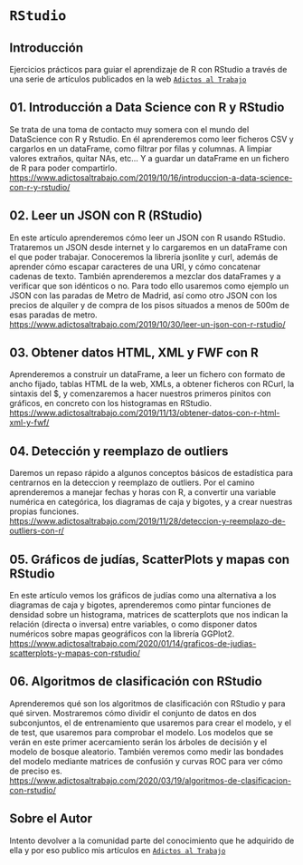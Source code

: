 # `RStudio` 

## Introducción
Ejercicios prácticos para guiar el aprendizaje de R con RStudio a través de una serie de artículos publicados en la web [`Adictos al Trabajo`](https://www.adictosaltrabajo.com/author/juan-antonio-jimenez-torres/)

## 01. Introducción a Data Science con R y RStudio
Se trata de una toma de contacto muy somera con el mundo del DataScience con R y Rstudio. En él aprenderemos como leer ficheros CSV y cargarlos en un dataFrame, como filtrar por filas y columnas. A limpiar valores extraños, quitar NAs, etc… Y a guardar un dataFrame en un fichero de R para poder compartirlo.  
https://www.adictosaltrabajo.com/2019/10/16/introduccion-a-data-science-con-r-y-rstudio/

## 02. Leer un JSON con R (RStudio)
En este artículo aprenderemos cómo leer un JSON con R usando RStudio. Trataremos un JSON desde internet y lo cargaremos en un dataFrame con el que poder trabajar. Conoceremos la librería jsonlite y curl, además de aprender cómo escapar caracteres de una URI, y cómo concatenar cadenas de texto. También aprenderemos a mezclar dos dataFrames y a verificar que son idénticos o no. Para todo ello usaremos como ejemplo un JSON con las paradas de Metro de Madrid, así como otro JSON con los precios de alquiler y de compra de los pisos situados a menos de 500m de esas paradas de metro.  
https://www.adictosaltrabajo.com/2019/10/30/leer-un-json-con-r-rstudio/

## 03. Obtener datos HTML, XML y FWF con R
Aprenderemos a construir un dataFrame, a leer un fichero con formato de ancho fijado, tablas HTML de la web, XMLs, a obtener ficheros con RCurl, la sintaxis del $, y comenzaremos a hacer nuestros primeros pinitos con gráficos, en concreto con los histogramas en RStudio.  
https://www.adictosaltrabajo.com/2019/11/13/obtener-datos-con-r-html-xml-y-fwf/

## 04. Detección y reemplazo de outliers
Daremos un repaso rápido a algunos conceptos básicos de estadística para centrarnos en la deteccion y reemplazo de outliers. Por el camino aprenderemos a manejar fechas y horas con R, a convertir una variable numérica en categórica, los diagramas de caja y bigotes, y a crear nuestras propias funciones.  
https://www.adictosaltrabajo.com/2019/11/28/deteccion-y-reemplazo-de-outliers-con-r/

## 05. Gráficos de judías, ScatterPlots y mapas con RStudio
En este artículo vemos los gráficos de judías como una alternativa a los diagramas de caja y bigotes, aprenderemos como pintar funciones de densidad sobre un histograma, matrices de scatterplots que nos indican la relación (directa o inversa) entre variables, o como disponer datos numéricos sobre mapas geográficos con la librería GGPlot2.
https://www.adictosaltrabajo.com/2020/01/14/graficos-de-judias-scatterplots-y-mapas-con-rstudio/

## 06. Algoritmos de clasificación con RStudio
Aprenderemos qué son los algoritmos de clasificación con RStudio y para qué sirven. Mostraremos cómo dividir el conjunto de datos en dos subconjuntos, el de entrenamiento que usaremos para crear el modelo, y el de test, que usaremos para comprobar el modelo. Los modelos que se verán en este primer acercamiento serán los árboles de decisión y el modelo de bosque aleatorio. También veremos como medir las bondades del modelo mediante matrices de confusión y curvas ROC para ver cómo de preciso es.  
https://www.adictosaltrabajo.com/2020/03/19/algoritmos-de-clasificacion-con-rstudio/

## Sobre el Autor
Intento devolver a la comunidad parte del conocimiento que he adquirido de ella y por eso publico mis artículos en [`Adictos al Trabajo`](https://www.adictosaltrabajo.com/author/juan-antonio-jimenez-torres/)

